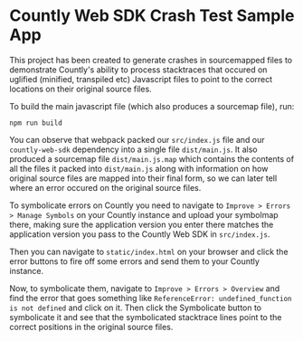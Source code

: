 # Countly Web SDK Crash Test Sample App

This project has been created to generate crashes in sourcemapped files to
demonstrate Countly's ability to process stacktraces that occured on uglified
(minified, transpiled etc) Javascript files to point to the correct locations
on their original source files.

To build the main javascript file (which also produces a sourcemap file), run:

```
npm run build
```

You can observe that webpack packed our `src/index.js` file and our
`countly-web-sdk` dependency into a single file `dist/main.js`. It also
produced a sourcemap file `dist/main.js.map` which contains the contents of
all the files it packed into `dist/main.js` along with information on how
original source files are mapped into their final form, so we can later tell
where an error occured on the original source files.

To symbolicate errors on Countly you need to navigate to `Improve > Errors >
Manage Symbols` on your Countly instance and upload your symbolmap there,
making sure the application version you enter there matches the application
version you pass to the Countly Web SDK in `src/index.js`.

Then you can navigate to `static/index.html` on your browser and click the
error buttons to fire off some errors and send them to your Countly instance.

Now, to symbolicate them, navigate to `Improve > Errors > Overview` and find
the error that goes something like `ReferenceError: undefined_function is not
defined` and click on it. Then click the Symbolicate button to symbolicate it
and see that the symbolicated stacktrace lines point to the correct positions
in the original source files.

